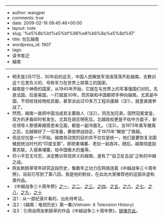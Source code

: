 - --
- author: wangpei
- comments: true
- date: 2009-02-16 09:45:46+00:00
- layout: note
- slug: '%e5%8b%bf%e5%bf%98%e8%b6%8a%e5%8d%97'
- title: 勿忘越南
- wordpress_id: 1907
- tags:
- 读书笔记
- 越南
- --
- 明天是2月17日，30年前的这天，中国人民解放军浩浩荡荡开赴越南，去教训这个忘恩负义的、号称军力在世界上排第三的国家。
- 越南是个神奇的国家，从1945年开始，它就在与世界上的军事强国们对抗，先是法国，后是美国，一打就是30年。而苏联和中国都把手伸向越南。尤其是中国，不但给钱给物给武器，甚至派出过10多万工程兵援越（注1），就差直接参战了。
- 然而，越南一直把中国当成其主要敌人（注2）。同志加兄弟，固然冠冕堂皇，双方的矛盾却时有发生。尤其在胡志明死后，北越政权更是不给中方面子，新任领导人黎德寿跟周恩来见面，都是一副冷面孔。（注3）。当1973年美军撤离之后，北越做好了一切准备，撕毁停战协定，于1975年“解放”了南越。
- 但这仅仅是一个开始。越南劳动党的目的并不仅仅是统一，他们是要恢复法国殖民统治时代的“印度支那”，即把柬埔寨、老挝一起吞并。随后，越南彻底投靠苏联，入侵柬埔寨，给中国极大的羞辱。
- 邓小平忍无可忍，决定教训背信弃义的越南，遂有了“自卫反击战”之称的中越之战。
- 网友断肠草常年研究这段历史，集数年之功力在网络连载《中越战争三十周年祭》，目前已写到了第八回，我是他的粉丝，在此向大家推荐他的这部非虚构类作品。
- 《中越战争三十周年祭》[之一](http://www.paowang.com/cgi-bin/forum/viewpost.cgi?which=paowang&id=796508)，[之二](http://www.paowang.com/cgi-bin/forum/viewpost.cgi?which=paowang&id=796593)，[之三](http://www.paowang.com/cgi-bin/forum/viewpost.cgi?which=paowang&id=796776)，[之四](http://www.paowang.com/cgi-bin/forum/viewpost.cgi?which=paowang&id=796953)，[之五](http://www.paowang.com/cgi-bin/forum/viewpost.cgi?which=paowang&id=797133)，[之六](http://www.paowang.com/cgi-bin/forum/viewpost.cgi?which=paowang&id=797247)，[之七](http://www.paowang.com/cgi-bin/forum/viewpost.cgi?which=paowang&id=797255)，[之八](http://www.paowang.com/cgi-bin/forum/viewpost.cgi?which=paowang&id=797490)，[之九](http://www.paowang.com/cgi-bin/forum/viewpost.cgi?which=paowang&id=797621)，[之十](http://www.paowang.com/cgi-bin/forum/viewpost.cgi?which=paowang&id=797855)
- 注1：从一部纪录片看的，出处待考证。
- 注2：《越南：电视历史》第一集(Vietnam: A Television History)
- 注3：引用自网友断肠草的作品《中越战争三十周年祭》，[链接在此](http://www.paowang.com/cgi-bin/forum/viewpost.cgi?which=paowang&id=797255)。
